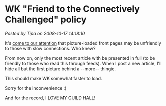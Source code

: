 # WK "Friend to the Connectively Challenged" policy

*Posted by Tipa on 2008-10-17 14:18:10*

It's [come to our attention](http://syncaine.wordpress.com/2008/10/17/dear-eq2-bloggers/) that picture-loaded front pages may be unfriendly to those with slow connections. Who knew?

From now on, only the most recent article with be presented in full (to be friendly to those who read this through feeds). When I post a new article, I'll hide all but the first picture behind a --more-- thingie.

This should make WK somewhat faster to load.

Sorry for the inconvenience :)

And for the record, I LOVE MY GUILD HALL!



